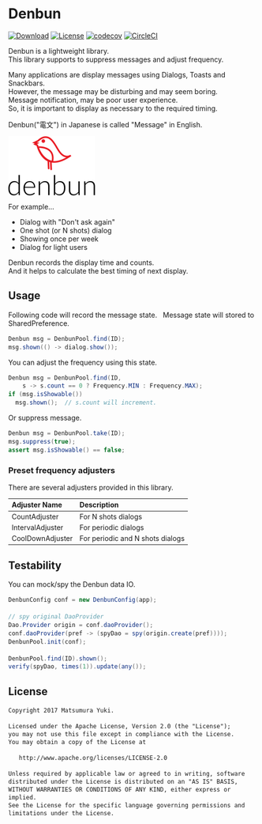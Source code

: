 # Denbun

[![Download](https://api.bintray.com/packages/yuki312/maven/denbun/images/download.svg)](https://bintray.com/yuki312/maven/denbun/_latestVersion)
[![License](https://img.shields.io/badge/License-Apache%202.0-blue.svg)](https://opensource.org/licenses/Apache-2.0)
[![codecov](https://codecov.io/gh/YukiMatsumura/denbun/branch/master/graph/badge.svg)](https://codecov.io/gh/YukiMatsumura/denbun)
[![CircleCI](https://circleci.com/gh/YukiMatsumura/denbun.svg?style=shield)](https://circleci.com/gh/YukiMatsumura/denbun)

Denbun is a lightweight library.  
This library supports to suppress messages and adjust frequency.  

Many applications are display messages using Dialogs, Toasts and Snackbars.  
However, the message may be disturbing and may seem boring.  
Message notification, may be poor user experience.  
So, it is important to display as necessary to the required timing.  

Denbun("電文") in Japanese is called "Message" in English.  

<img src="https://github.com/YukiMatsumura/denbun/blob/master/art/logo.png?raw=true" align="center" />

For example...

 - Dialog with "Don't ask again"
 - One shot (or N shots) dialog
 - Showing once per week
 - Dialog for light users

Denbun records the display time and counts.  
And it helps to calculate the best timing of next display.  


## Usage

Following code will record the message state.  
Message state will stored to SharedPreference.  

```java
Denbun msg = DenbunPool.find(ID);
msg.shown(() -> dialog.show());
```

You can adjust the frequency using this state.  

```java
Denbun msg = DenbunPool.find(ID,
    s -> s.count == 0 ? Frequency.MIN : Frequency.MAX);
if (msg.isShowable())
  msg.shown();  // s.count will increment.
```

Or suppress message.  

```java
Denbun msg = DenbunPool.take(ID);
msg.suppress(true);
assert msg.isShowable() == false;
```


### Preset frequency adjusters

There are several adjusters provided in this library.

Adjuster Name    | Description
:----------------|:-------------
CountAdjuster    | For N shots dialogs
IntervalAdjuster | For periodic dialogs
CoolDownAdjuster | For periodic and N shots dialogs


## Testability

You can mock/spy the Denbun data IO.

```java
DenbunConfig conf = new DenbunConfig(app);

// spy original DaoProvider
Dao.Provider origin = conf.daoProvider();
conf.daoProvider(pref -> (spyDao = spy(origin.create(pref))));
DenbunPool.init(conf);

DenbunPool.find(ID).shown();
verify(spyDao, times(1)).update(any());
```

## License

```
Copyright 2017 Matsumura Yuki.

Licensed under the Apache License, Version 2.0 (the "License");
you may not use this file except in compliance with the License.
You may obtain a copy of the License at

   http://www.apache.org/licenses/LICENSE-2.0

Unless required by applicable law or agreed to in writing, software
distributed under the License is distributed on an "AS IS" BASIS,
WITHOUT WARRANTIES OR CONDITIONS OF ANY KIND, either express or implied.
See the License for the specific language governing permissions and
limitations under the License.
```
